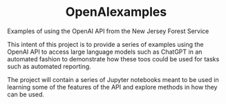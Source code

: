 <h1 align="center"> OpenAIexamples </h1>

Examples of using the OpenAI API
from the New Jersey Forest Service

This intent of this project is to provide a series
of examples using the OpenAI API to access large 
language models such as ChatGPT in an automated fashion 
to demonstrate how these toos could be used for tasks such
as automated reporting.

The project will contain a series of Jupyter notebooks 
meant to be used in learning some of the features of the 
API and explore methods in how they can be used.
